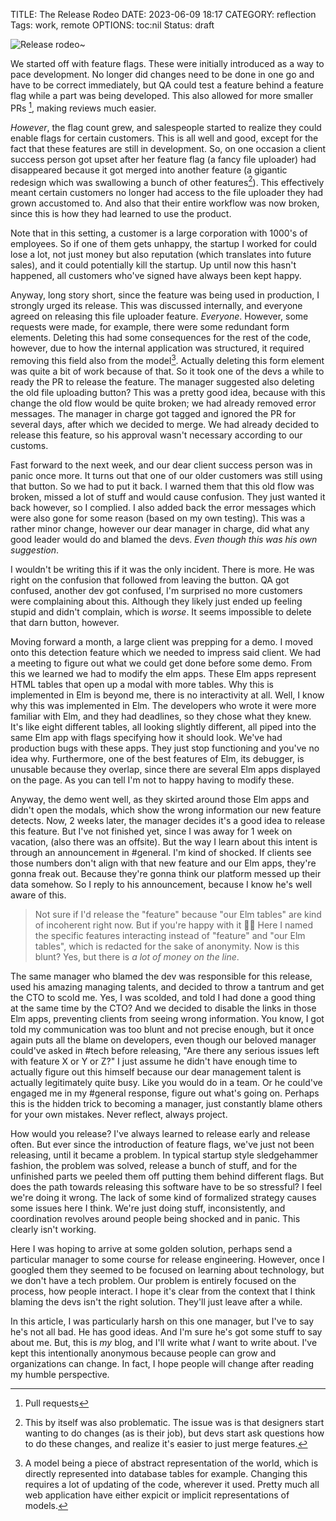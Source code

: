 TITLE: The Release Rodeo
DATE: 2023-06-09 18:17
CATEGORY: reflection
Tags: work, remote
OPTIONS: toc:nil
Status: draft

![Release rodeo~](/images/2023/release-rodeo.png)

We started off with feature flags.
These were initially introduced as a way to pace development.
No longer did changes need to be done in one go and have to be correct immediately,
but QA could test a feature behind a feature flag while a part was being developed.
This also allowed for more smaller PRs [^PR],
making reviews much easier.

[^PR]: Pull requests

*However*, the flag count grew,
and salespeople started to realize they could enable flags for certain customers.
This is all well and good,
except for the fact that these features are still in development.
So, on one occasion a client success person got upset after her feature flag
(a fancy file uploader) had disappeared because it got merged into another feature
(a gigantic redesign which was swallowing a bunch of other features[^problem]).
This effectively meant certain customers no longer had access to the file uploader they had grown accustomed to.
And also that their entire workflow was now broken,
since this is how they had learned to use the product.

[^problem]: This by itself was also problematic.
            The issue was is that designers start wanting to do changes (as is their job),
            but devs start ask questions how to do these changes,
            and realize it's easier to just merge features.

Note that in this setting, a customer is a large corporation with 1000's of employees.
So if one of them gets unhappy,
the startup I worked for could lose a lot,
not just money but also reputation (which translates into future sales),
and it could potentially kill the startup.
Up until now this hasn't happened,
all customers who've signed have always been kept happy.

Anyway, long story short, since the feature was being used in production,
I strongly urged its release.
This was discussed internally,
and everyone agreed on releasing this file uploader feature.
*Everyone*. However, some requests were made, for example, there were some redundant form elements.
Deleting this had some consequences for the rest of the code, however, due to how the internal application was structured, it required removing this field also from the model[^model].
Actually deleting this form element was quite a bit of work because of that.
So it took one of the devs a while to ready the PR to release the feature.
The manager suggested also deleting the old file uploading button?
This was a pretty good idea,
because with this change the old flow would be quite broken;
we had already removed error messages.
The manager in charge got tagged and ignored the PR for several days,
after which we decided to merge.
We had already decided to release this feature,
so his approval wasn't necessary according to our customs.

Fast forward to the next week,
and our dear client success person was in panic once more.
It turns out that one of our older customers was still using that button.
So we had to put it back.
I warned them that this old flow was broken, missed a lot of stuff and would cause confusion.
They just wanted it back however, so I complied.
I also added back the error messages which were also gone for some reason (based on my own testing).
This was a rather minor change,
however our dear manager in charge,
did what any good leader would do and blamed the devs.
*Even though this was his own suggestion*.

I wouldn't be writing this if it was the only incident.
There is more.
He was right on the confusion that followed from leaving the button.
QA got confused, another dev got confused, I'm surprised no more customers were complaining about this.
Although they likely just ended up feeling stupid and didn't complain, which is *worse*.
It seems impossible to delete that darn button, however.

Moving forward a month, a large client was prepping for a demo.
I moved onto this detection feature which we needed to impress said client.
We had a meeting to figure out what we could get done before some demo.
From this we learned we had to modify the elm apps.
These Elm apps represent HTML tables that open up a modal with more tables.
Why this is implemented in Elm is beyond me, there is no interactivity at all.
Well, I know why this was implemented in Elm.
The developers who wrote it were more familiar with Elm,
and they had deadlines, so they chose what they knew.
It's like eight different tables, all looking slightly different,
all piped into the same Elm app with flags specifying how it should look.
We've had production bugs with these apps.
They just stop functioning and you've no idea why.
Furthermore, one of the best features of Elm,
its debugger, is unusable because they overlap, since there are several Elm apps displayed on the page.
As you can tell I'm not to happy having to modify these.

Anyway, the demo went well, as they skirted around those Elm apps and didn't open the modals,
which show the wrong information our new feature detects.
Now, 2 weeks later, the manager decides it's a good idea to release this feature.
But I've not finished yet, since I was away for 1 week on vacation, (also there was an offsite).
But the way I learn about this intent is through an announcement in #general.
I'm kind of shocked.
If clients see those numbers don't align with that new feature and our Elm apps, they're gonna freak out.
Because they're gonna think our platform messed up their data somehow.
So I reply to his announcement, because I know he's well aware of this.
> Not sure if I'd release the "feature" because "our Elm tables" are kind of incoherent right now. But if you're happy with it 🤷‍♂️
Here I named the specific features interacting instead of "feature" and "our Elm tables", which is redacted for the sake of anonymity.
Now is this blunt? Yes, but there is *a lot of money on the line*.

The same manager who blamed the dev was responsible for this release,
used his amazing managing talents,
and decided to throw a tantrum and get the CTO to scold me.
Yes, I was scolded, and told I had done a good thing at the same time by the CTO?
And we decided to disable the links in those Elm apps, preventing clients from seeing wrong information.
You know, I got told my communication was too blunt and not precise enough,
but it once again puts all the blame on developers,
even though our beloved manager could've asked in #tech before releasing,
"Are there any serious issues left with feature X or Y or Z?"
I just assume he didn't have enough time to actually figure out this himself because our dear management talent is actually legitimately quite busy.
Like you would do in a team.
Or he could've engaged me in my #general response, figure out what's going on.
Perhaps this is the hidden trick to becoming a manager,
just constantly blame others for your own mistakes.
Never reflect, always project.

How would you release?
I've always learned to release early and release often.
But ever since the introduction of feature flags,
we've just not been releasing, until it became a problem.
In typical startup style sledgehammer fashion,
the problem was solved, release a bunch of stuff,
and for the unfinished parts we peeled them off putting them behind different flags.
But does the path towards releasing this software have to be so stressful?
I feel we're doing it wrong.
The lack of some kind of formalized strategy causes some issues here I think.
We're just doing stuff, inconsistently, and coordination revolves around people being shocked and in panic.
This clearly isn't working.

Here I was hoping to arrive at some golden solution, perhaps send a particular manager to some course for release engineering.
However, once I googled them they seemed to be focused on learning about technology, but we don't have a tech problem.
Our problem is entirely focused on the process, how people interact.
I hope it's clear from the context that I think blaming the devs isn't the right solution.
They'll just leave after a while.

In this article, I was particularly harsh on this one manager, but I've to say he's not all bad.
He has good ideas.
And I'm sure he's got some stuff to say about me.
But, this is *my* blog, and I'll write what *I* want to write about.
I've kept this intentionally anonymous because people can grow and organizations can change.
In fact, I hope people will change after reading my humble perspective.

[^model]: A model being a piece of abstract representation of the world, which is directly represented into database tables for example. Changing this requires a lot of updating of the code, wherever it used. Pretty much all web application have either expicit or implicit representations of models.

